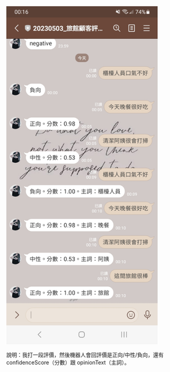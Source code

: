 <img src="https://github.com/40941133S-QAQ/LAT-Repo/blob/main/homework4/Screenshot_20230517_001643_LINE.jpg?raw=true" alt="Chatbot互動截圖" width="400">

說明：我打一段評價，然後機器人會回評價是正向/中性/負向，還有 confidenceScore（分數）跟 opinionText（主詞）。
